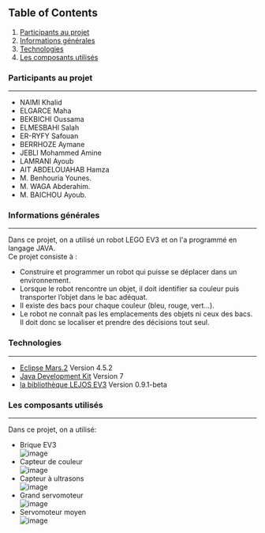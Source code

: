 ## Table of Contents
1. [Participants au projet](#participants)
2. [Informations générales](#general-info)
3. [Technologies](#technologies)
4. [Les composants utilisés](#composants)

<a name="participants"></a>
### Participants au projet
***
* NAIMI Khalid
* ELGARCE Maha
* BEKBICHI Oussama
* ELMESBAHI Salah
* ER-RYFY Safouan
* BERRHOZE Aymane
* JEBLI Mohammed Amine
* LAMRANI Ayoub
* AIT ABDELOUAHAB Hamza
* M. Benhouria Younes.
* M. WAGA Abderahim.
* M. BAICHOU Ayoub.

<a name="general-info"></a>
### Informations générales
***
Dans ce projet, on a utilisé un robot LEGO EV3 et on l'a programmé en langage JAVA.<br>
Ce projet consiste à :
- Construire et programmer un robot qui puisse se déplacer dans un environnement.
- Lorsque le robot rencontre un objet, il doit identifier sa couleur puis transporter l’objet dans le bac adéquat.
- Il existe des bacs pour chaque couleur (bleu, rouge, vert...).
- Le robot ne connaît pas les emplacements des objets ni ceux des bacs. Il doit donc se localiser et prendre des décisions tout seul.

<a name="technologies"></a>
### Technologies
***
* [Eclipse Mars.2](https://www.eclipse.org/downloads/packages/release/mars/2) Version 4.5.2
* [Java Development Kit](https://www.oracle.com/java/technologies/javase/javase7-archive-downloads.html) Version 7
* [la bibliothèque LEJOS EV3](https://sourceforge.net/projects/ev3.lejos.p/files/) Version 0.9.1-beta

<a name="composants"></a>
### Les composants utilisés
***
Dans ce projet, on a utilisé:
* Brique EV3 <br> ![image](https://user-images.githubusercontent.com/62512328/111887770-9ecad900-89d7-11eb-8437-83950974a325.png)
* Capteur de couleur <br> ![image](https://user-images.githubusercontent.com/62512328/111887893-5bbd3580-89d8-11eb-9e9a-d3fb66fc2d90.png)
* Capteur à ultrasons <br> ![image](https://user-images.githubusercontent.com/62512328/111887925-9a52f000-89d8-11eb-9539-ded1feedb147.png)
* Grand servomoteur <br> ![image](https://user-images.githubusercontent.com/62512328/111888060-78a63880-89d9-11eb-9d1d-e0a6e634f356.png)
* Servomoteur moyen <br> ![image](https://user-images.githubusercontent.com/62512328/111888020-35e46080-89d9-11eb-842f-f44afd98f83b.png)


